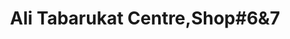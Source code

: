 ---
title: "Ali Tabarukat Centre,Shop#6&7"
url: /karachi/ali-tabarukat-centre-shop-6and7/
shop: religion
---